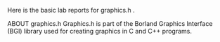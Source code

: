Here is the basic lab reports for graphics.h . 

ABOUT graphics.h
Graphics.h is part of the Borland Graphics Interface (BGI) library used for creating graphics in C and C++ programs.

